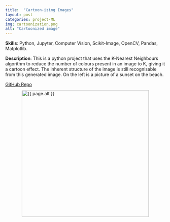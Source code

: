 ```yaml
---
title:  "Cartoon-izing Images"
layout: post
categories: project-ML
img: cartoonization.png
alt: "Cartoonized image"
---
```


**Skills**: Python, Jupyter, Computer Vision, Scikit-Image, OpenCV, Pandas, Matplotlib.


**Description**: This is a python project that uses the K-Nearest Neighbours algorithm to reduce the number of colours present in an image to K, giving it a cartoon effect. The inherent structure of the image is still recognisable from this generated image. On the left is a picture of a sunset on the beach.



<div class="button-container" style="margin-bottom:10px;justify-content:center">
  <div class="more"><a href="https://github.com/rudrakshkapil/Cartoonisation">GitHub Repo</a></div>
</div>


<div style="display:flex;justify-content:center;align-items:center">
  <img src="{{ site.baseurl }}/resources/projects/{{ page.img }}" alt="{{ page.alt }}" style="width:400px;height:auto;justify-content:center">
</div>

